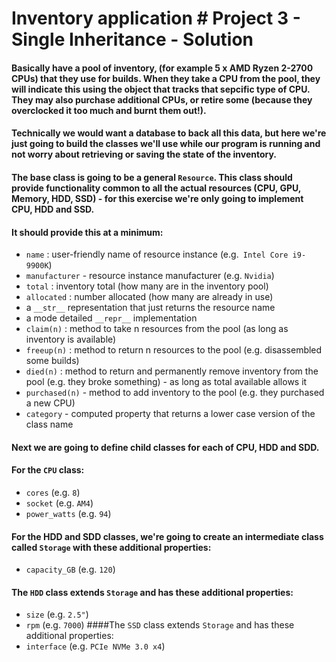 # Inventory application #  Project 3 - Single Inheritance - Solution

#### Basically have a pool of inventory, (for example 5 x AMD Ryzen 2-2700 CPUs) that they use for builds. When they take a CPU from the pool, they will indicate this using the object that tracks that sepcific type of CPU. They may also purchase additional CPUs, or retire some (because they overclocked it too much and burnt them out!).
#### Technically we would want a database to back all this data, but here we're just going to build the classes we'll use while our program is running and not worry about retrieving or saving the state of the inventory.
#### The base class is going to be a general `Resource`. This class should provide functionality common to all the actual resources (CPU, GPU, Memory, HDD, SSD) - for this exercise we're only going to implement CPU, HDD and SSD.
#### It should provide this at a minimum: 
- `name` : user-friendly name of resource instance (e.g.` Intel Core i9-9900K`)
- `manufacturer` - resource instance manufacturer (e.g. `Nvidia`)
- `total` : inventory total (how many are in the inventory pool)
- `allocated` : number allocated (how many are already in use)
- a `__str__` representation that just returns the resource name
- a mode detailed `__repr__` implementation
- `claim(n)` : method to take n resources from the pool (as long as inventory is available)
- `freeup(n)` : method to return n resources to the pool (e.g. disassembled some builds)
- `died(n)` : method to return and permanently remove inventory from the pool (e.g. they broke something) - as long as total available allows it
- `purchased(n)` - method to add inventory to the pool (e.g. they purchased a new CPU)
- `category` - computed property that returns a lower case version of the class name
#### Next we are going to define child classes for each of CPU, HDD and SDD.
#### For the `CPU` class:
- `cores` (e.g. `8`)
- `socket` (e.g. `AM4`)
- `power_watts` (e.g. `94`)
#### For the HDD and SDD classes, we're going to create an intermediate class called `Storage` with these additional properties:
- `capacity_GB` (e.g. `120`)
#### The `HDD` class extends `Storage` and has these additional properties:
- `size` (e.g. ``2.5"``)
- `rpm` (e.g. `7000`)
####The `SSD` class extends `Storage` and has these additional properties:
- `interface` (e.g. `PCIe NVMe 3.0 x4`)
